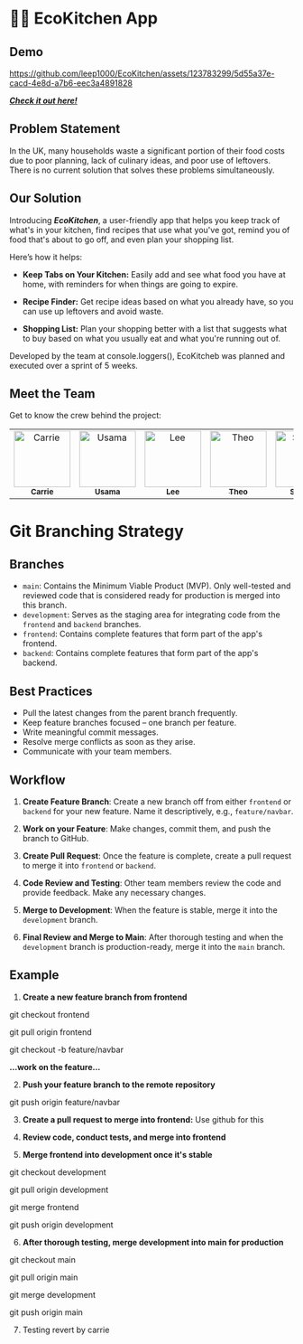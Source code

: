 # 👨‍🍳 EcoKitchen App

## Demo

https://github.com/leep1000/EcoKitchen/assets/123783299/5d55a37e-cacd-4e8d-a7b6-eec3a4891828

**_[Check it out here!](https://www.google.com "EcoKitchen")_**

## Problem Statement
In the UK, many households waste a significant portion of their food costs due to poor planning, lack of culinary ideas, and poor use of leftovers. There is no current solution that solves these problems simultaneously.

## Our Solution
Introducing **_EcoKitchen_**, a user-friendly app that helps you keep track of what's in your kitchen, find recipes that use what you've got, remind you of food that's about to go off, and even plan your shopping list.

Here’s how it helps:

*  **Keep Tabs on Your Kitchen:** Easily add and see what food you have at home, with reminders for when things are going to expire.

-  **Recipe Finder:** Get recipe ideas based on what you already have, so you can use up leftovers and avoid waste.

-  **Shopping List:** Plan your shopping better with a list that suggests what to buy based on what you usually eat and what you're running out of.

Developed by the team at console.loggers(), EcoKitcheb was  planned and executed over a sprint of 5 weeks. 

## Meet the Team

Get to know the crew behind the project:

<table>
  <tr>
    <td align="center"><a href="https://github.com/carrieshenkayee"><img src="https://github.com/carrieshenkayee.png" width="100" height="100" alt="Carrie"/><br /><sub><b>Carrie</b></sub></a></td>
    <td align="center"><a href="https://github.com/usama-asghar1"><img src="https://github.com/usama-asghar1.png" width="100" height="100" alt="Usama"/><br /><sub><b>Usama</b></sub></a></td>
    <td align="center"><a href="https://github.com/leep1000"><img src="https://github.com/leep1000.png" width="100" height="100" alt="Lee"/><br /><sub><b>Lee</b></sub></a></td>
    <td align="center"><a href="https://github.com/Theojeddy"><img src="https://github.com/Theojeddy.png" width="100" height="100" alt="Theo"/><br /><sub><b>Theo</b></sub></a></td>
    <td align="center"><a href="https://github.com/sdiini001"><img src="https://github.com/sdiini001.png" width="100" height="100" alt="Saynab"/><br /><sub><b>Saynab</b></sub></a></td>
  </tr>
</table>

# Git Branching Strategy

## Branches

- `main`: Contains the Minimum Viable Product (MVP). Only well-tested and reviewed code that is considered ready for production is merged into this branch.
- `development`: Serves as the staging area for integrating code from the `frontend` and `backend` branches.
- `frontend`: Contains complete features that form part of the app's frontend.
- `backend`: Contains complete features that form part of the app's backend.

## Best Practices

- Pull the latest changes from the parent branch frequently.
- Keep feature branches focused – one branch per feature.
- Write meaningful commit messages.
- Resolve merge conflicts as soon as they arise.
- Communicate with your team members.

## Workflow

1. **Create Feature Branch**: Create a new branch off from either `frontend` or `backend` for your new feature. Name it descriptively, e.g., `feature/navbar`.

2. **Work on your Feature**: Make changes, commit them, and push the branch to GitHub.

3. **Create Pull Request**: Once the feature is complete, create a pull request to merge it into `frontend` or `backend`.

4. **Code Review and Testing**: Other team members review the code and provide feedback. Make any necessary changes.

5. **Merge to Development**: When the feature is stable, merge it into the `development` branch.

6. **Final Review and Merge to Main**: After thorough testing and when the `development` branch is production-ready, merge it into the `main` branch.

## Example

1. **Create a new feature branch from frontend**

git checkout frontend

git pull origin frontend

git checkout -b feature/navbar

**...work on the feature...**

2. **Push your feature branch to the remote repository**

git push origin feature/navbar

3. **Create a pull request to merge into frontend:** Use github for this

4. **Review code, conduct tests, and merge into frontend**

5. **Merge frontend into development once it's stable**

git checkout development

git pull origin development

git merge frontend

git push origin development

6. **After thorough testing, merge development into main for production**

git checkout main

git pull origin main

git merge development

git push origin main

7. Testing revert by carrie
